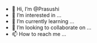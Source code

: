 - 👋 Hi, I’m @Prasushi
- 👀 I’m interested in ...
- 🌱 I’m currently learning ...
- 💞️ I’m looking to collaborate on ...
- 📫 How to reach me ...

<!---
Prasushi/Prasushi is a ✨ special ✨ repository because its `README.md` (this file) appears on your GitHub profile.
You can click the Preview link to take a look at your changes.
--->
